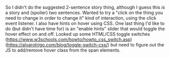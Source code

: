 So I didn't do the suggested 2-sentence story thing, although I guess this *is* a story and (spoiler) two sentences.
Wanted to try a "click on the thing you need to change in order to change it" kind of interaction, using the click event listener. I also have hints on hover using CSS. 
One last thing I'd like to do (but didn't have time for) is an "enable hints" slider that would toggle the hover effect on and off. Looked up some HTML/CSS toggle switches (https://www.w3schools.com/howto/howto_css_switch.asp) (https://alvarotrigo.com/blog/toggle-switch-css/) but need to figure out the JS to add/remove hover class from the span elements.
